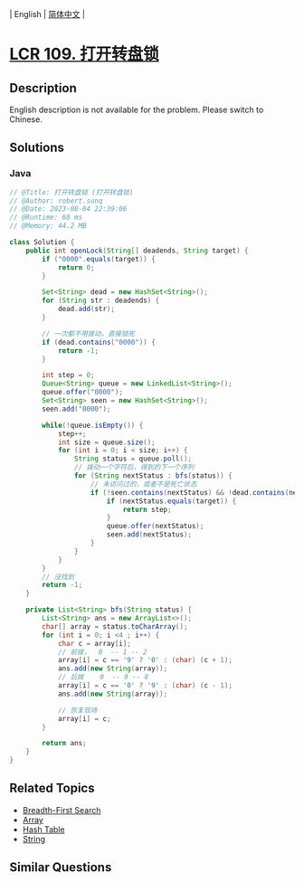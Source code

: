 
| English | [简体中文](README.md) |

# [LCR 109. 打开转盘锁](https://leetcode.cn//problems/zlDJc7/)

## Description

<p>English description is not available for the problem. Please switch to Chinese.</p>


## Solutions


### Java

```Java
// @Title: 打开转盘锁 (打开转盘锁)
// @Author: robert.sunq
// @Date: 2023-08-04 22:39:06
// @Runtime: 68 ms
// @Memory: 44.2 MB

class Solution {
    public int openLock(String[] deadends, String target) {
        if ("0000".equals(target)) {
            return 0;
        }

        Set<String> dead = new HashSet<String>();
        for (String str : deadends) {
            dead.add(str);
        }

        // 一次都不用拨动，直接锁死
        if (dead.contains("0000")) {
            return -1;
        }

        int step = 0;
        Queue<String> queue = new LinkedList<String>();
        queue.offer("0000");
        Set<String> seen = new HashSet<String>();
        seen.add("0000");

        while(!queue.isEmpty()) {
            step++;
            int size = queue.size();
            for (int i = 0; i < size; i++) {
                String status = queue.poll();
                // 拨动一个字符后，得到的下一个序列
                for (String nextStatus : bfs(status)) {
                    // 未访问过的，或者不是死亡状态
                    if (!seen.contains(nextStatus) && !dead.contains(nextStatus)) {
                        if (nextStatus.equals(target)) {
                            return step;
                        }
                        queue.offer(nextStatus);
                        seen.add(nextStatus);
                    }
                }
            }
        }
        // 没找到
        return -1;
    }

    private List<String> bfs(String status) {
        List<String> ans = new ArrayList<>();
        char[] array = status.toCharArray();
        for (int i = 0; i <4 ; i++) {
            char c = array[i];
            // 前拨，  0  -- 1 -- 2
            array[i] = c == '9' ? '0' : (char) (c + 1);
            ans.add(new String(array));
            // 后拨    0  -- 9 -- 8
            array[i] = c == '0' ? '9' : (char) (c - 1);
            ans.add(new String(array));

            // 恢复现场
            array[i] = c;
        }

        return ans;
    }
}
```



## Related Topics

- [Breadth-First Search](https://leetcode.cn//tag/breadth-first-search)
- [Array](https://leetcode.cn//tag/array)
- [Hash Table](https://leetcode.cn//tag/hash-table)
- [String](https://leetcode.cn//tag/string)

## Similar Questions


